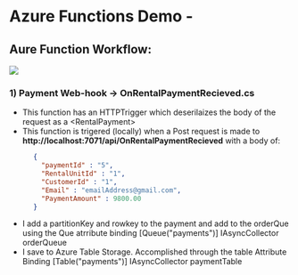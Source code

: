 # Azure Functions Demo - 
## Aure Function Workflow: 
![](https://krevaas.com/flow.png)

### 1) Payment Web-hook -> OnRentalPaymentRecieved.cs
* This function has an HTTPTrigger which deserilaizes the body of the request as a \<RentalPayment\> 
* This function is trigered (locally) when a Post request is made to **http://localhost:7071/api/OnRentalPaymentRecieved** with a body of:
```json
      {
        "paymentId" : "5",
        "RentalUnitId" : "1",
        "CustomerId" : "1",
        "Email" : "emailAddress@gmail.com",
        "PaymentAmount" : 9800.00
      }
 ```
* I add a partitionKey and rowkey to the payment and add to the orderQue using the Que atrribute binding [Queue("payments")] IAsyncCollector<RentalPayment> orderQueue
* I save to Azure Table Storage. Accomplished through the table Attribute Binding [Table("payments")] IAsyncCollector<RentalPayment> paymentTable
      
